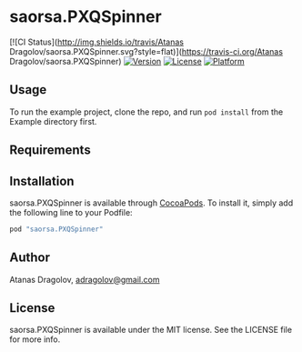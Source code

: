 # saorsa.PXQSpinner

[![CI Status](http://img.shields.io/travis/Atanas Dragolov/saorsa.PXQSpinner.svg?style=flat)](https://travis-ci.org/Atanas Dragolov/saorsa.PXQSpinner)
[![Version](https://img.shields.io/cocoapods/v/saorsa.PXQSpinner.svg?style=flat)](http://cocoapods.org/pods/saorsa.PXQSpinner)
[![License](https://img.shields.io/cocoapods/l/saorsa.PXQSpinner.svg?style=flat)](http://cocoapods.org/pods/saorsa.PXQSpinner)
[![Platform](https://img.shields.io/cocoapods/p/saorsa.PXQSpinner.svg?style=flat)](http://cocoapods.org/pods/saorsa.PXQSpinner)

## Usage

To run the example project, clone the repo, and run `pod install` from the Example directory first.

## Requirements

## Installation

saorsa.PXQSpinner is available through [CocoaPods](http://cocoapods.org). To install
it, simply add the following line to your Podfile:

```ruby
pod "saorsa.PXQSpinner"
```

## Author

Atanas Dragolov, adragolov@gmail.com

## License

saorsa.PXQSpinner is available under the MIT license. See the LICENSE file for more info.
